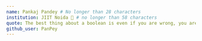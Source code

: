 ```yaml
---
name: Pankaj Pandey # No longer than 28 characters
institution: JIIT Noida 🚩 # no longer than 58 characters
quote: The best thing about a boolean is even if you are wrong, you are only off by a bit. # no longer than 100 characters, avoid using quotes(") to guarantee the format remains the same.
github_user: PanPey
---
```

